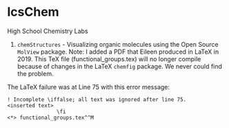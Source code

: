 # lcsChem
High School Chemistry Labs

1. `chemStructures` - Visualizing organic molecules using the Open Source `MolView` package. Note: I added a PDF that Eileen produced in LaTeX in 2019. This TeX file (functional_groups.tex) will no longer compile because of changes in the LaTeX `chemfig` package. We never could find the problem.

The LaTeX failure was at Line 75 with this error message:

```
! Incomplete \iffalse; all text was ignored after line 75.
<inserted text> 
                \fi 
<*> functional_groups.tex^^M
```


